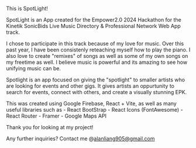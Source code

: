 This is SpotLight!

SpotLight is an App created for the Empower2.0 2024 Hackathon for the Kinetik SonicBids Live Music Directory & Professional Network Web App track.

I chose to participate in this track because of my love for music. Over this past year, I have been consistenly reteaching myself how to play the piano. I also love to create "remixes" of songs as well as some of my own songs on my freetime as well. I believe music is powerful and its amazing to see how unifying music can be.

Spotlight is an app focused on giving the "spotlight" to smaller artists who are looking for events and other gigs. It gives artists an oppurtunity to search for events, connect with others, and create a visually stunning EPK.

This was created using Google Firebase, React + Vite, as well as many useful libraries such as
    - React BootStrap
    - React Icons (FontAwesome)
    - React Router
    - Framer
    - Google Maps API

Thank you for looking at my project!

Any further inquiries? Contact me @alanliang905@gmail.com
